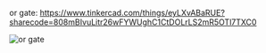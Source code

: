 or gate: https://www.tinkercad.com/things/eyLXvABaRUE?sharecode=808mBIvuLitr26wFYWUghC1CtDOLrLS2mR5OTl7TXC0

![or gate ](https://github.com/pn1616/ACM_TASK_PAVITHRA_NAIR/assets/143744137/70fca442-aac0-4b64-b961-0cd3cef9fd3e)

